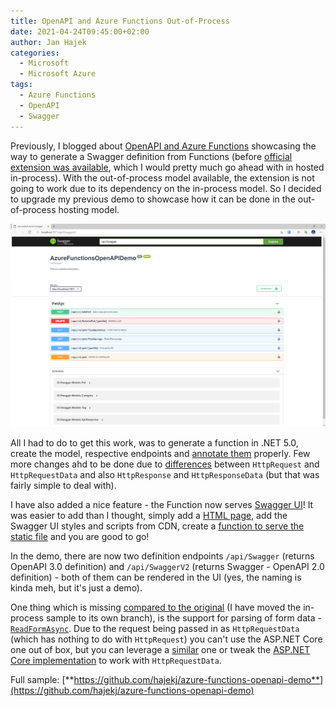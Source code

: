 ```yaml
---
title: OpenAPI and Azure Functions Out-of-Process
date: 2021-04-24T09:45:00+02:00
author: Jan Hajek
categories:
  - Microsoft
  - Microsoft Azure
tags:
  - Azure Functions
  - OpenAPI
  - Swagger
---
```


Previously, I blogged about [OpenAPI and Azure Functions](/2020/05/11/generating-openapi-swagger-definition-from-azure-functions/) showcasing the way to generate a Swagger definition from Functions (before [official extension was available](https://github.com/Azure/azure-functions-openapi-extension), which I would pretty much go ahead with in hosted in-process). With the out-of-process model available, the extension is not going to work due to its dependency on the in-process model. So I decided to upgrade my previous demo to showcase how it can be done in the out-of-process hosting model.

![](/uploads/2021/04/functions-oop-swaggerui.png)

All I had to do to get this work, was to generate a function in .NET 5.0, create the model, respective endpoints and [annotate them](https://docs.microsoft.com/en-us/dotnet/csharp/codedoc) properly. Few more changes ahd to be done due to [differences](https://docs.microsoft.com/en-us/azure/azure-functions/dotnet-isolated-process-guide) between `HttpRequest` and `HttpRequestData` and also `HttpResponse` and `HttpResponseData` (but that was fairly simple to deal with).

I have also added a nice feature - the Function now serves [Swagger UI](https://github.com/swagger-api/swagger-ui)! It was easier to add than I thought, simply add a [HTML page](https://github.com/hajekj/azure-functions-openapi-demo/blob/master/Pages/swagger-ui.html), add the Swagger UI styles and scripts from CDN, create a [function to serve the static file](https://github.com/hajekj/azure-functions-openapi-demo/blob/master/Function1.cs#L49) and you are good to go!

In the demo, there are now two definition endpoints `/api/Swagger` (returns OpenAPI 3.0 definition) and `/api/SwaggerV2` (returns Swagger - OpenAPI 2.0 definition) - both of them can be rendered in the UI (yes, the naming is kinda meh, but it's just a demo).

One thing which is missing [compared to the original](https://github.com/hajekj/azure-functions-openapi-demo/tree/inproc-3.1) (I have moved the in-process sample to its own branch), is the support for parsing of form data - [`ReadFormAsync`](https://docs.microsoft.com/en-us/dotnet/api/microsoft.aspnetcore.http.requestformreaderextensions.readformasync?view=aspnetcore-5.0). Due to the request being passed in as `HttpRequestData` (which has nothing to do with `HttpRequest`) you can't use the ASP.NET Core one out of box, but you can leverage a [similar](https://github.com/Http-Multipart-Data-Parser/Http-Multipart-Data-Parser) one or tweak the [ASP.NET Core implementation](https://github.com/dotnet/aspnetcore/blob/52eff90fbcfca39b7eb58baad597df6a99a542b0/src/Http/Http/src/Features/FormFeature.cs) to work with `HttpRequestData`.

Full sample: [**https://github.com/hajekj/azure-functions-openapi-demo**](https://github.com/hajekj/azure-functions-openapi-demo)